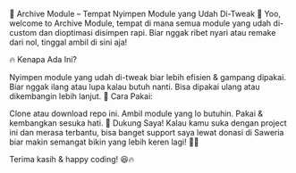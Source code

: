 📂 Archive Module – Tempat Nyimpen Module yang Udah Di-Tweak 🚀
Yoo, welcome to Archive Module, tempat di mana semua module yang udah di-custom dan dioptimasi disimpen rapi. Biar nggak ribet nyari atau remake dari nol, tinggal ambil di sini aja!

🔥 Kenapa Ada Ini?

Nyimpen module yang udah di-tweak biar lebih efisien & gampang dipakai.
Biar nggak ilang atau lupa kalau butuh nanti.
Bisa dipakai ulang atau dikembangin lebih lanjut.
📌 Cara Pakai:

Clone atau download repo ini.
Ambil module yang lo butuhin.
Pakai & kembangkan sesuka hati.
💖 Dukung Saya!
Kalau kamu suka dengan project ini dan merasa terbantu, bisa banget support saya lewat donasi di Saweria biar makin semangat bikin yang lebih keren lagi! 🚀✨

Terima kasih & happy coding! 😆🔥


